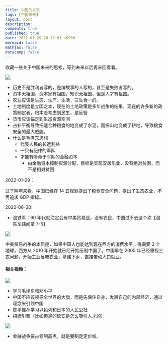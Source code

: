 ```yaml
---
title: 中国的未来
tags: [中国未来]
layout: post
description:
comments: true
published: true
date: 2022-01-29 20:17:01 +0900
mermaid: false
mathjax: false
datacamp: false
---
```


收藏一些关于中国未来的思考，等到未来以后再来回看看。

[![](https://img.youtube.com/vi/c-YjIq7yDk0/0.jpg)](https://www.youtube.com/watch?v=c-YjIq7yDk0)

- 历史不是胜利者写的，是编故事的人写的，甚至是失败者写的。
- 资本无祖国，资本家有祖国，知识无祖国，但是人才有祖国。
- 农业应该是生态、生产、生活，三生合一的。
- 土地制度是立国之本，现在的土地政策是多年战争的结果，现在的许多新的政策制定者，根本没考虑到民生，是反智
- 货币应该锚定到生态资源空间
- 占补平衡导致把适合种粮食的地变成了水泥，而把山地变成了耕地，导致粮食安全的最大威胁。
- 什么是毛泽东思想
  - 代表人民的长远利益
  - 一只有纪律的军队
  - 才能有听命于军队的金融资本
    - 由金融资本控制资源分配，目标是实现安居乐业，没有绝对贫困，而不是相对贫困

2022-01-29：

过了两年来看，中国已经在 14 五规划提出了粮食安全问题，提出了生态农业，不再追求 GDP 指标。

2022-06-30:

- 温铁军：90 年代就注定会有中美贸易战，没有农民，中国过不去这个坎【温铁军践闻录 7-5】

[![](https://img.youtube.com/vi/Dee7I4lJ7tw/0.jpg)](https://www.youtube.com/watch?v=Dee7I4lJ7tw)

中美贸易战争的本质是，如果中国人也能达到现在西方的消费水平，得需要 2 个地球，西方从 2010 年开始就已经开始压制中国了。中国早在 2005 年已经重视三农问题，开始工业反哺农业，基建下乡，直接带动人口就业。

#### 相关视频：

[![](https://img.youtube.com/vi/Re9cnQESi_g/0.jpg)](https://www.youtube.com/watch?v=Re9cnQESi_g)

- 学习毛泽东和邓小平
- 中国不应该领导全世界的大旗，而是先保住自身，发展自己的内部经济，通过理念来引领中国
- 陈平推荐学习以色列和日本的人民公社
- 招牌引智（比如但是的延安是怎么吸引人才的）

[![](https://img.youtube.com/vi/sEe48b2kJCY/0.jpg)](https://www.youtube.com/watch?v=sEe48b2kJCY)

- 金融战争要占领制高点，就是要制定定价权。
